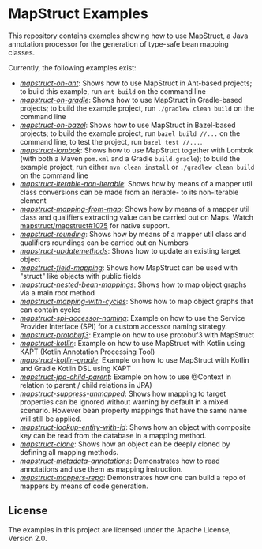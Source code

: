 # MapStruct Examples

This repository contains examples showing how to use [MapStruct](http://mapstruct.org/), a Java annotation processor for the generation of type-safe bean mapping classes.

Currently, the following examples exist:

* [_mapstruct-on-ant_](mapstruct-on-ant): Shows how to use MapStruct in Ant-based projects; to build this example, run `ant build` on the command line
* [_mapstruct-on-gradle_](mapstruct-on-gradle): Shows how to use MapStruct in Gradle-based projects; to build the example project, run `./gradlew clean build` on the command line
* [_mapstruct-on-bazel_](mapstruct-on-bazel): Shows how to use MapStruct in Bazel-based projects; to build the example project, run `bazel build //...` on the command line, to test the project, run `bazel test //...`.
* [_mapstruct-lombok_](mapstruct-lombok): Shows how to use MapStruct together with Lombok (with both a Maven `pom.xml` and a Gradle `build.gradle`); to build the example project, run either `mvn clean install` or `./gradlew clean build` on the command line
* [_mapstruct-iterable-non-iterable_](mapstruct-iterable-to-non-iterable): Shows how by means of a mapper util class conversions can be made from an iterable- to its non-iterable element
* [_mapstruct-mapping-from-map_](mapstruct-mapping-from-map): Shows how by means of a mapper util class and qualifiers extracting value can be carried out on Maps. Watch [mapstruct/mapstruct#1075](https://github.com/mapstruct/mapstruct/issues/1075) for native support.
* [_mapstruct-rounding_](mapstruct-rounding): Shows how by means of a mapper util class and qualifiers roundings can be carried out on Numbers
* [_mapstruct-updatemethods_](mapstruct-updatemethods-1): Shows how to update an existing target object
* [_mapstruct-field-mapping_](mapstruct-field-mapping): Shows how MapStruct can be used with "struct" like objects with public fields
* [_mapstruct-nested-bean-mappings_](mapstruct-nested-bean-mappings): Shows how to map object graphs via a main root method
* [_mapstruct-mapping-with-cycles_](mapstruct-nested-bean-mappings): Shows how to map object graphs that can contain cycles
* [_mapstruct-spi-accessor-naming_](mapstruct-spi-accessor-naming): Example on how to use the Service Provider Interface (SPI) for a custom accessor naming strategy.
* [_mapstruct-protobuf3_](mapstruct-protobuf3): Example on how to use protobuf3 with MapStruct
* [_mapstruct-kotlin_](mapstruct-kotlin): Example on how to use MapStruct with Kotlin using KAPT (Kotlin Annotation Processing Tool)
* [_mapstruct-kotlin-gradle_](mapstruct-kotlin-gradle): Example on how to use MapStruct with Kotlin and Gradle Kotlin DSL using KAPT
* [_mapstruct-jpa-child-parent_](mapstruct-jpa-child-parent): Example on how to use @Context in relation to parent / child relations in JPA)
* [_mapstruct-suppress-unmapped_](mapstruct-suppress-unmapped): Shows how mapping to target properties can be ignored without warning by default in a mixed scenario. However bean property mappings that have the same name will still be applied.
* [_mapstruct-lookup-entity-with-id_](mapstruct-lookup-entity-with-id): Shows how an object with composite key can be read from the database in a mapping method.
* [_mapstruct-clone_](mapstruct-clone): Shows how an object can be deeply cloned by defining all mapping methods.
* [_mapstruct-metadata-annotations_](mapstruct-metadata-with-annotations): Demonstrates how to read annotations and use them as mapping instruction.
* [_mapstruct-mappers-repo_](mapstruct-mapper-repo): Demonstrates how one can build a repo of mappers by means of code generation.

## License

The examples in this project are licensed under the Apache License, Version 2.0.
